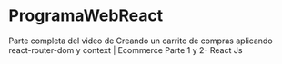 # ProgramaWebReact
Parte completa del video de Creando un carrito de compras aplicando react-router-dom y context | Ecommerce Parte 1 y 2- React Js
